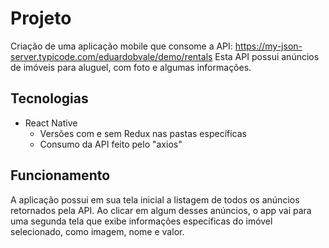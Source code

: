 # Projeto

Criação de uma aplicação mobile que consome a API: https://my-json-server.typicode.com/eduardobvale/demo/rentals 
Esta API possui anúncios de imóveis para aluguel, com foto e algumas informações.

## Tecnologias

- React Native
  * Versões com e sem Redux nas pastas específicas
  * Consumo da API feito pelo "axios"

## Funcionamento

A aplicação possui em sua tela inicial a listagem de todos os anúncios retornados pela API. Ao clicar em algum desses anúncios, o app vai para uma segunda tela que exibe informações específicas do imóvel selecionado, como imagem, nome e valor.